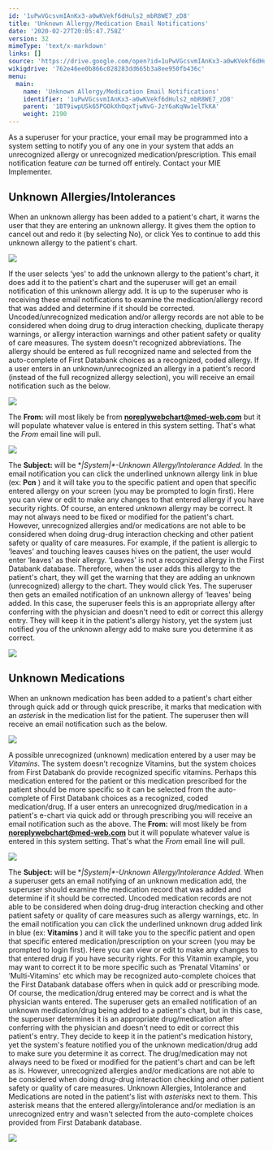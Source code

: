 ```yaml
---
id: '1uPwVGcsvmIAnKx3-a0wKVekf6dHuls2_mbR8WE7_zD8'
title: 'Unknown Allergy/Medication Email Notifications'
date: '2020-02-27T20:05:47.758Z'
version: 32
mimeType: 'text/x-markdown'
links: []
source: 'https://drive.google.com/open?id=1uPwVGcsvmIAnKx3-a0wKVekf6dHuls2_mbR8WE7_zD8'
wikigdrive: '762e46ee0b866c028283dd665b3a8ee950fb436c'
menu:
  main:
    name: 'Unknown Allergy/Medication Email Notifications'
    identifier: '1uPwVGcsvmIAnKx3-a0wKVekf6dHuls2_mbR8WE7_zD8'
    parent: '1BT9iwpUSk65PGOkXhOqxTjwNvG-JzY6aKqNw1elTkKA'
    weight: 2190
---
```

As a superuser for your practice, your email may be programmed into a system setting to notify you of any one in your system that adds an unrecognized allergy or unrecognized medication/prescription. This email notification feature *can* be turned off entirely. Contact your MIE Implementer.

## Unknown Allergies/Intolerances

When an unknown allergy has been added to a patient's chart, it warns the user that they are entering an unknown allergy. It gives them the option to cancel out and redo it (by selecting No), or click Yes to continue to add this unknown allergy to the patient's chart.

![](../unknown-allergy-medication-email-notifications.assets/100000000000021F0000006B915841AF704061DF.png)

If the user selects ‘yes' to add the unknown allergy to the patient's chart, it does add it to the patient's chart and the superuser will get an email notification of this unknown allergy add. It is up to the superuser who is receiving these email notifications to examine the medication/allergy record that was added and determine if it should be corrected.
Uncoded/unrecognized medication and/or allergy records are not able to be considered when doing drug to drug interaction checking, duplicate therapy warnings, or allergy interaction warnings and other patient safety or quality of care measures.
The system doesn't recognized abbreviations. The allergy should be entered as full recognized name and selected from the auto-complete of First Databank choices as a recognized, coded allergy.
If a user enters in an unknown/unrecognized an allergy in a patient's record (instead of the full recognized allergy selection), you will receive an email notification such as the below.

![](../unknown-allergy-medication-email-notifications.assets/10000000000001A6000000B012123B9917FB1FB6.png)

The **From:** will most likely be from **noreplywebchart@med-web.com** but it will populate whatever value is entered in this system setting. That's what the *From* email line will pull.

![](../unknown-allergy-medication-email-notifications.assets/10000201000001A10000002D2A6265EFBD44F000.png)

The **Subject:** will be **|System|*-*Unknown Allergy/Intolerance Added**.
In the email notification you can click the underlined unknown allergy link in blue (ex: **Pcn** ) and it will take you to the specific patient and open that specific entered allergy on your screen (you may be prompted to login first). Here you can view or edit to make any changes to that entered allergy if you have security rights.
Of course, an entered *unknown* allergy may be correct. It may not always need to be fixed or modified for the patient's chart. However, unrecognized allergies and/or medications are not able to be considered when doing drug-drug interaction checking and other patient safety or quality of care measures.
For example, if the patient is allergic to ‘leaves' and touching leaves causes hives on the patient, the user would enter ‘leaves' as their allergy. ‘Leaves' is not a recognized allergy in the First Databank database. Therefore, when the user adds this allergy to the patient's chart, they will get the warning that they are adding an unknown (unrecognized) allergy to the chart. They would click Yes. The superuser then gets an emailed notification of an unknown allergy of ‘leaves' being added. In this case, the superuser feels this is an appropriate allergy after conferring with the physician and doesn't need to edit or correct this allergy entry. They will keep it in the patient's allergy history, yet the system just notified you of the unknown allergy add to make sure you determine it as correct.

![](../unknown-allergy-medication-email-notifications.assets/1000000000000183000000A45639D5A1EE8AD5AE.png)


## Unknown Medications

When an unknown medication has been added to a patient's chart either through quick add or through quick prescribe, it marks that medication with an *asterisk* in the medication list for the patient.
The superuser then will receive an email notification such as the below.

![](../unknown-allergy-medication-email-notifications.assets/1000000000000187000000B3E679E0A023C56B2D.png)

A possible unrecognized (unknown) medication entered by a user may be *Vitamins*. The system doesn't recognize Vitamins, but the system choices from First Databank do provide recognized specific vitamins. Perhaps this medication entered for the patient or this medication prescribed for the patient should be more specific so it can be selected from the auto-complete of First Databank choices as a recognized, coded medication/drug.
If a user enters an unrecognized drug/medication in a patient's e-chart via quick add or through prescribing you will receive an email notification such as the above.
The **From:** will most likely be from **noreplywebchart@med-web.com** but it will populate whatever value is entered in this system setting. That's what the *From* email line will pull.

![](../unknown-allergy-medication-email-notifications.assets/10000201000001A10000002D2A6265EFBD44F000.png)

The **Subject:** will be **|System|*-*Unknown Allergy/Intolerance Added**.
When a superuser gets an email notifying of an unknown medication add, the superuser should examine the medication record that was added and determine if it should be corrected.
Uncoded medication records are not able to be considered when doing drug-drug interaction checking and other patient safety or quality of care measures such as allergy warnings, etc.
In the email notification you can click the underlined unknown drug added link in blue (ex: **Vitamins** ) and it will take you to the specific patient and open that specific entered medication/prescription on your screen (you may be prompted to login first). Here you can view or edit to make any changes to that entered drug if you have security rights.
For this Vitamin example, you may want to correct it to be more specific such as ‘Prenatal Vitamins' or ‘Multi-Vitamins' etc which may be recognized auto-complete choices that the First Databank database offers when in quick add or prescribing mode.
Of course, the medication/drug entered may be correct and is what the physician wants entered. The superuser gets an emailed notification of an unknown medication/drug being added to a patient's chart, but in this case, the superuser determines it is an appropriate drug/medication after conferring with the physician and doesn't need to edit or correct this patient's entry. They decide to keep it in the patient's medication history, yet the system's feature notified you of the unknown medication/drug add to make sure you determine it as correct. The drug/medication may not always need to be fixed or modified for the patient's chart and can be left as is. However, unrecognized allergies and/or medications are not able to be considered when doing drug-drug interaction checking and other patient safety or quality of care measures.
Unknown Allergies, Intolerance and Medications are noted in the patient's list with *asterisks* next to them.
This asterisk means that the entered allergy/intolerance and/or mediation is an unrecognized entry and wasn't selected from the auto-complete choices provided from First Databank database.

![](../unknown-allergy-medication-email-notifications.assets/100000000000042F000001166491D466B1483469.png)

